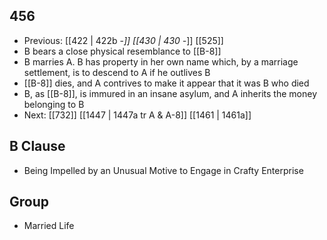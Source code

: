 ## 456
- Previous: [[422 | 422b -*]] [[430 | 430 -*]] [[525]] 
- B bears a close physical resemblance to [[B-8]]
- B marries A. B has property in her own name which, by a marriage settlement, is to descend to A if he outlives B
- [[B-8]] dies, and A contrives to make it appear that it was B who died
- B, as [[B-8]], is immured in an insane asylum, and A inherits the money belonging to B
- Next: [[732]] [[1447 | 1447a tr A &amp; A-8]] [[1461 | 1461a]] 

## B Clause
- Being Impelled by an Unusual Motive to Engage in Crafty Enterprise

## Group
- Married Life

